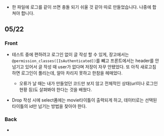# #

- 한 파일에 로그를 같이 쓰면 충돌 되기 쉬울 것 같아 따로 만들었습니다. 나중에 합쳐야 합니다.





## 05/22

### Front

- 테스트 중에 편하려고 로그인 없이 글 작성 할 수 있게, 장고에서는`@permission_classes([IsAuthenticated])`를 뺴고 프론트에서는 header를 안 넘기고 있어서 글 작성 때 user가 없다며 저장이 자꾸 안됐었다. 또 아직 새로고침 하면 로그인이 풀리는데, 알아 차리지 못하고 한참을 헤매었다.
  - 오류가 날 때는 내가 만들었던 코드만 보지 않고 전체적인 상태(url이나 로그인 현황 등)도 살펴봐야 한다는 것을 배웠다. 

- Drop 작성 시에 select폼에는 movie타이틀이 출력되게 하고, 데이터로는 선택된 타이틀의 id만 넘기는 방법을 찾아야 한다.

### Back

- 

